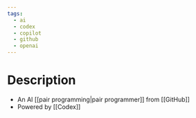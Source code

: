 ```yaml
---
tags:
  - ai
  - codex
  - copilot
  - github
  - openai
---
```

# Description
- An AI [[pair programming|pair programmer]] from [[GitHub]]
- Powered by [[Codex]] 